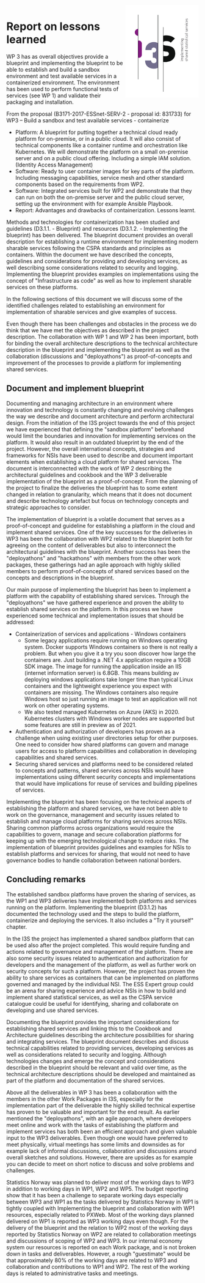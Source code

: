 <img align="right" src="../../communication/i3s-logo-1-small.png" alt="I3S logo"/>

# Report on lessons learned
WP 3 has as overall objectives provide a blueprint and implementing the blueprint to be able to establish and build a sandbox environment and test available services in a containerized environment. The environment has been used to perform functional tests of services (see WP 1) and validate their packaging and installation.

From the proposal (B3171-2017-ESSnet-SERV-2 - proposal id: 831733) for WP3 – Build a sandbox and test available services - containerize
* Platform: A blueprint for putting together a technical cloud ready platform for on-premise, or in a public cloud. It will also consist of technical components like a container runtime and orchestration like Kubernetes. We will demonstrate the platform on a small on-premise server and on a public cloud offering. Including a simple IAM solution. (Identity Access Management)
* Software: Ready to user container images for key parts of the platform. Including messaging capabilities, service mesh and other standard components based on the requirements from WP2.
* Software: Integrated services built for WP2 and demonstrate that they can run on both the on-premise server and the public cloud server, setting up the environment with for example Ansible
Playbook.
* Report: Advantages and drawbacks of containerization. Lessons learnt.

Methods and technologies for containerization has been studied and guidelines (D3.1.1. - Blueprint) and resources (D3.1.2. - Implementing the blueprint) has been delivered. The blueprint document provides an overall description for establishing a runtime environment for implementing modern sharable services following the CSPA standards and principles as containers. Within the document we have described the concepts, guidelines and considerations for providing and developing services, as well describing some considerations related to security and logging. Implementing the blueprint provides examples on implementations using the concept of "Infrastructure as code" as well as how to implement sharable services on these platforms.

In the following sections of this document we will discuss some of the identified challenges related to establishing an environment for implementation of sharable services and give examples of success.

Even though there has been challenges and obstacles in the process we do think that we have met the objectives as described in the project description. The collaboration with WP 1 and WP 2 has been important, both for binding the overall architecture descriptions to the technical architecture description in the blueprint and implementing the blueprint as well as the collaboration (discussions and "deployathons") as proof-of-concepts and improvement of the processes to provide a platform for implementing shared services.

## Document and implement blueprint
Documenting and managing architecture in an environment where innovation and technology is constantly changing and evolving challenges the way we describe and document architecture and perform architectural design. From the initiation of the I3S project towards the end of this project we have experienced that defining the "sandbox platform" beforehand would limit the boundaries and innovation for implementing services on the platform. It would also result in an outdated blueprint by the end of the project. However, the overall international concepts, strategies and frameworks for NSIs have been used to describe and document important elements when establishing a cloud platform for shared services. The document is interconnected with the work of WP 2 describing the architectural guidelines and cookbook and the WP 3 deliverable implementation of the blueprint as a proof-of-concept. From the planning of the project to finalize the deliveries the blueprint has to some extent changed in relation to granularity, which means that it does not document and describe technology artefact but focus on technology concepts and strategic approaches to consider.

The implementation of blueprint is a volatile document that serves as a proof-of-concept and guideline for establishing a platform in the cloud and implement shared services. One of the key successes for the deliveries in WP3 has been the collaboration with WP2 related to the blueprint both for agreeing on the content of deliverables but also to interconnect the architectural guidelines with the blueprint. Another success has been the "deployathons" and "hackathons" with members from the other work packages, these gatherings had an agile approach with highly skilled members to perform proof-of-concepts of shared services based on the concepts and descriptions in the blueprint.

Our main purpose of implementing the blueprint has been to implement a platform with the capability of establishing shared services. Through the "deployathons" we have gathered experience and proven the ability to establish shared services on the platform. In this process we have experienced some technical and implementation issues that should be addressed: 

- Containerization of services and applications - Windows containers
  - Some legacy applications require running on Windows operating system. Docker supports Windows containers so there is not really a problem. But when you give it a try you soon discover how large the containers are. Just building a .NET 4.x application require a 10GB SDK image. The image for running the application inside an IIS (internet information server) is 6.8GB. This means building av deploying windows applications take longer time than typical Linux containers and the lightweight experience you expect with containers are missing. The Windows containers also require Windows host so just running an image to test an application will not work on other operating systems. 
  - We also tested managed Kubernetes on Azure (AKS) in 2020. Kubernetes clusters with  Windows worker nodes are supported but some features are still in preview as of 2021.
- Authentication and authorization of developers has proven as a challenge when using existing user directories setup for other purposes. One need to consider how shared platforms can govern and manage users for access to platform capabilities and collaboration in developing capabilities and shared services. 
- Securing shared services and platforms need to be considered related to concepts and patterns, shared services across NSIs would have implementations using different security concepts and implementations that would have implications for reuse of services and building pipelines of services.  

Implementing the blueprint has been focusing on the technical aspects of establishing the platform and shared services, we have not been able to work on the governance, management and security issues related to establish and manage cloud platforms for sharing services across NSIs. Sharing common platforms across organizations would require the capabilities to govern, manage and secure collaboration platforms for keeping up with the emerging technological change to reduce risks. The implementation of blueprint provides guidelines and examples for NSIs to establish platforms and services for sharing, that would not need to have governance bodies to handle collaboration between national borders.

## Concluding remarks
The established sandbox platforms have proven the sharing of services, as the WP1 and WP3 deliveries have implemented both platforms and services running on the platform. Implementing the blueprint (D3.1.2) has documented the technology used and the steps to build the platform, containerize and deploying the services. It also includes a "Try it yourself" chapter. 

In the I3S the project has implemented a shared sandbox platform that can be used also after the project completed. This would require funding and actions related to governance and management of the platform. There are also some security issues related to authentication and authorization for developers and the management of the platform, as well as further work on security concepts for such a platform. However, the project has proven the ability to share services as containers that can be implemented on platforms governed and managed by the individual NSI. The ESS Expert group could be an arena for sharing experience and advice NSIs in how to build and implement shared statistical services, as well as the CSPA service catalogue could be useful for identifying, sharing and collaborate on developing and use shared services. 

Documenting the blueprint provides the important considerations for establishing shared services and linking this to the Cookbook and Architecture guidelines describing the architecture possibilities for sharing and integrating services. The blueprint document describes and discuss technical capabilities related to providing services, developing services as well as considerations related to security and logging. Although technologies changes and emerge the concept and considerations described in the blueprint should be relevant and valid over time, as the technical architecture descriptions should be developed and maintained as part of the platform and documentation of the shared services. 

Above all the deliverables in WP 3 has been a collaboration with the members in the other Work Packages in I3S, especially for the implementation part of the deliverable the highly skilled technical expertise has proven to be valuable and important for the end result. As earlier mentioned the "deployathons", with an agile approach, where developers meet online and work with the tasks of establishing the platform and implement services has both been an efficient approach and given valuable input to the WP3 deliverables. Even though one would have preferred to meet physically, virtual meetings has some limits and downsides as for example lack of informal discussions, collaboration and discussions around overall sketches and solutions. However, there are upsides as for example you can decide to meet on short notice to discuss and solve problems and challenges.

Statistics Norway was planned to deliver most of the working days to WP3 in addition to working days in WP1, WP2 and WP5. The budget reporting show that it has been a challenge to separate working days especially between WP3 and WP1 as the tasks delivered by Statistics Norway in WP1 is tightly coupled with Implementing the blueprint and collaboration with WP1 resources, especially related to PXWeb. Most of the working days planned delivered on WP1 is reported as WP3 working days even though. For the delivery of the blueprint and the relation to WP2 most of the working days reported by Statistics Norway on WP2 are related to collaboration meetings and discussions of scoping of WP2 and WP3. In our internal economy system our resources is reported on each Work package, and is not broken down in tasks and deliverables. However, a rough "guestimate" would be that approximately 80% of the working days are related to WP3 and collaboration and contributions to WP1 and WP2. The rest of the working days is related to administrative tasks and meetings.
